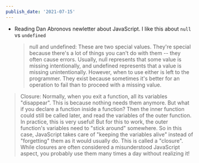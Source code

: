 ```yaml
---
publish_date: '2021-07-15'
---
```


- Reading Dan Abronovs newletter about JavaScript. I like this about `null` vs `undefined`
  > null and undefined: These are two special values. They're special because there's a lot of things you can't do with them -- they often cause errors. Usually, null represents that some value is missing intentionally, and undefined represents that a value is missing unintentionally. However, when to use either is left to the programmer. They exist because sometimes it's better for an operation to fail than to proceed with a missing value.

> Closure: Normally, when you exit a function, all its variables "disappear". This is because nothing needs them anymore. But what if you declare a function inside a function? Then the inner function could still be called later, and read the variables of the outer function. In practice, this is very useful! But for this to work, the outer function's variables need to "stick around" somewhere. So in this case, JavaScript takes care of "keeping the variables alive" instead of "forgetting" them as it would usually do. This is called a "closure". While closures are often considered a misunderstood JavaScript aspect, you probably use them many times a day without realizing it!
